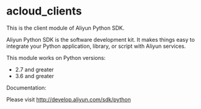 # acloud_clients


This is the client module of Aliyun Python SDK.

Aliyun Python SDK is the software development kit. It makes things easy to integrate your Python application,
library, or script with Aliyun services.

This module works on Python versions:

   * 2.7 and greater
   * 3.6 and greater


Documentation:

Please visit http://develop.aliyun.com/sdk/python
